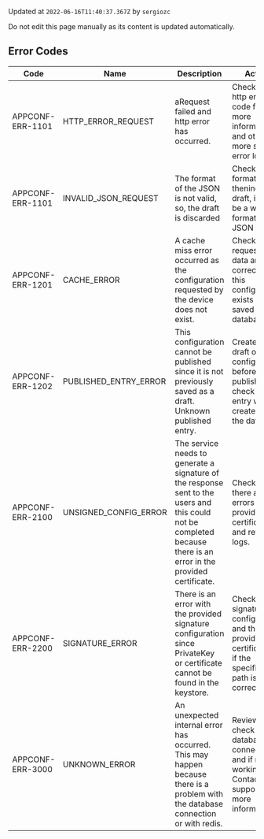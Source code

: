 <html><ac:structured-macro ac:name="info" ac:schema-version="1"><ac:rich-text-body><p>Updated at <code>2022-06-16T11:40:37.367Z</code> by <code>sergiozc</code></p></ac:rich-text-body></ac:structured-macro><ac:structured-macro ac:name="note" ac:schema-version="1"><ac:rich-text-body><p>Do not edit this page manually as its content is updated automatically.</p></ac:rich-text-body></ac:structured-macro> </html>

## Error Codes


 
| Code | Name | Description | Action |
| ---- | ---- | ----------- | ------ |
| APPCONF-ERR-1101 | HTTP_ERROR_REQUEST | aRequest failed and http error has occurred. | Check the http error code for more information and other more specific error logs. |
| APPCONF-ERR-1101 | INVALID_JSON_REQUEST | The format of the JSON is not valid, so, the draft is discarded | Check the format of thenincoming draft, it must be a well-formatted JSON |
| APPCONF-ERR-1201 | CACHE_ERROR | A cache miss error occurred as the configuration requested by the device does not exist. | Check if requested data are correct and if this configuration exists or it is saved in database. |
| APPCONF-ERR-1202 | PUBLISHED_ENTRY_ERROR | This configuration cannot be published since it is not previously saved as a draft. Unknown published entry. | Create a draft of this configuration before publish it and check if an entry was created in the database. |
| APPCONF-ERR-2100 | UNSIGNED_CONFIG_ERROR | The service needs to generate a signature of the response sent to the users and this could not be completed because there is an error in the provided certificate. | Check if there are errors in the provided certificate and review logs. |
| APPCONF-ERR-2200 | SIGNATURE_ERROR | There is an error with the provided signature configuration since PrivateKey or certificate cannot be found in the keystore. | Check the signature configuration and the provided certificate or if the specified path is correct. |
| APPCONF-ERR-3000 | UNKNOWN_ERROR | An unexpected internal error has occurred. This may happen because there is a problem with the database connection or with redis. | Review logs, check the database connection and if redis is working. Contact with support for more information. |
